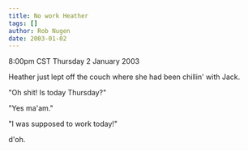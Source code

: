 ```yaml
---
title: No work Heather
tags: []
author: Rob Nugen
date: 2003-01-02
---
```


<p class=date>8:00pm CST Thursday 2 January 2003</p>

<p>Heather just lept off the couch where she had been chillin' with
Jack.</p>

<p>"Oh shit!  Is today Thursday?"</p>

<p>"Yes ma'am."</p>

<p>"I was supposed to work today!"</p>

<p>d'oh.</p>
